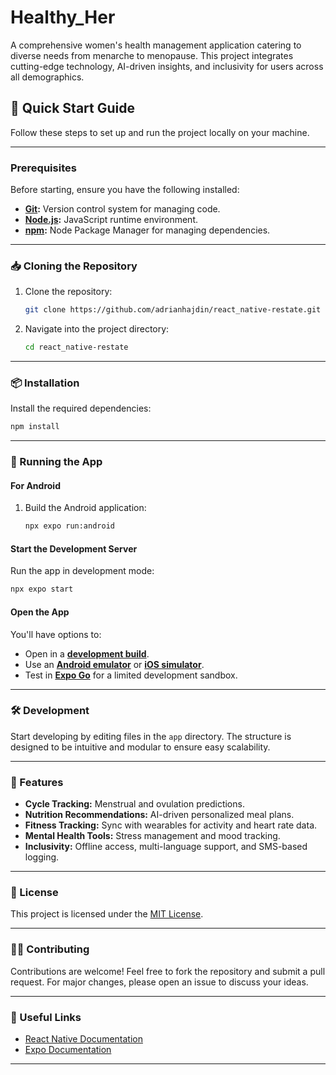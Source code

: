 # **Healthy_Her**  

A comprehensive women's health management application catering to diverse needs from menarche to menopause. This project integrates cutting-edge technology, AI-driven insights, and inclusivity for users across all demographics.  

## **🚀 Quick Start Guide**  

Follow these steps to set up and run the project locally on your machine.  

---

### **Prerequisites**  
Before starting, ensure you have the following installed:  
- **[Git](https://git-scm.com/):** Version control system for managing code.  
- **[Node.js](https://nodejs.org/en):** JavaScript runtime environment.  
- **[npm](https://www.npmjs.com/):** Node Package Manager for managing dependencies.  

---

### **📥 Cloning the Repository**  
1. Clone the repository:  
   ```bash  
   git clone https://github.com/adrianhajdin/react_native-restate.git  
   ```  
2. Navigate into the project directory:  
   ```bash  
   cd react_native-restate  
   ```  

---

### **📦 Installation**  
Install the required dependencies:  
```bash  
npm install  
```  

---

### **📱 Running the App**  

#### **For Android**  
1. Build the Android application:  
   ```bash  
   npx expo run:android  
   ```  

#### **Start the Development Server**  
Run the app in development mode:  
```bash  
npx expo start  
```  

#### **Open the App**  
You'll have options to:  
- Open in a **[development build](https://docs.expo.dev/develop/development-builds/introduction/)**.  
- Use an **[Android emulator](https://docs.expo.dev/workflow/android-studio-emulator/)** or **[iOS simulator](https://docs.expo.dev/workflow/ios-simulator/)**.  
- Test in **[Expo Go](https://expo.dev/go)** for a limited development sandbox.  

---

### **🛠️ Development**  
Start developing by editing files in the `app` directory. The structure is designed to be intuitive and modular to ensure easy scalability.  

---

### **🌟 Features**  
- **Cycle Tracking:** Menstrual and ovulation predictions.  
- **Nutrition Recommendations:** AI-driven personalized meal plans.  
- **Fitness Tracking:** Sync with wearables for activity and heart rate data.  
- **Mental Health Tools:** Stress management and mood tracking.  
- **Inclusivity:** Offline access, multi-language support, and SMS-based logging.  

---

### **📄 License**  
This project is licensed under the [MIT License](LICENSE).  

---

### **🧑‍💻 Contributing**  
Contributions are welcome! Feel free to fork the repository and submit a pull request. For major changes, please open an issue to discuss your ideas.  

---

### **🔗 Useful Links**  
- [React Native Documentation](https://reactnative.dev/)  
- [Expo Documentation](https://docs.expo.dev/)  

---
